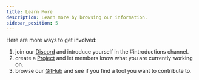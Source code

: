```yaml
---
title: Learn More
description: Learn more by browsing our information.
sidebar_position: 5
---
```



Here are more ways to get involved:
1. join our [Discord](https://discord.gg/labdao)  and introduce yourself in the #introductions channel.
2. create a [Project](https://app.labdao.xyz) and let members know what you are currently working on. 
3. browse our [GitHub](https://github.com/labdao) and see if you find a tool you want to contribute to.
